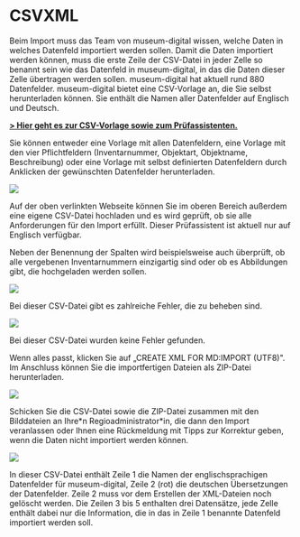 # CSVXML

Beim Import muss das Team von museum-digital wissen, welche Daten in
welches Datenfeld importiert werden sollen. Damit die Daten importiert
werden können, muss die erste Zeile der CSV-Datei in jeder Zelle so
benannt sein wie das Datenfeld in museum-digital, in das die Daten
dieser Zelle übertragen werden sollen. museum-digital hat aktuell rund
880 Datenfelder. museum-digital bietet eine CSV-Vorlage an, die Sie
selbst herunterladen können. Sie enthält die Namen aller Datenfelder auf
Englisch und Deutsch.

[**\> Hier geht es zur CSV-Vorlage sowie zum Prüfassistenten.**](https://csvxml.imports.museum-digital.org)

Sie können entweder eine Vorlage mit allen Datenfeldern, eine Vorlage
mit den vier Pflichtfeldern (Inventarnummer, Objektart, Objektname,
Beschreibung) oder eine Vorlage mit selbst definierten Datenfeldern
durch Anklicken der gewünschten Datenfelder
herunterladen.

![](../assets/imports/csv_import_tool.png)

Auf der oben verlinkten Webseite können Sie im oberen Bereich außerdem
eine eigene CSV-Datei hochladen und es wird geprüft, ob sie alle
Anforderungen für den Import erfüllt. Dieser Prüfassistent ist aktuell nur auf
Englisch verfügbar.

Neben der Benennung der Spalten wird beispielsweise auch überprüft, ob alle
vergebenen Inventarnummern einzigartig sind oder ob es Abbildungen gibt, die
hochgeladen werden sollen.

![](../assets/imports/checking_validity_Fehler.png)

Bei dieser CSV-Datei gibt es zahlreiche Fehler, die zu beheben sind.

![](../assets/imports/checking_validity_fehlerfrei.png)

Bei dieser CSV-Datei wurden keine Fehler gefunden.

Wenn alles passt, klicken Sie auf „CREATE XML FOR MD:IMPORT (UTF8)". Im
Anschluss können Sie die importfertigen Dateien als ZIP-Datei
herunterladen.

![](../assets/imports/xml_zip_download.png)

Schicken Sie die CSV-Datei sowie die ZIP-Datei zusammen mit den Bilddateien an Ihre\*n Regioadministrator\*in, die dann den Import veranlassen oder Ihnen eine Rückmeldung mit Tipps zur Korrektur geben, wenn die Daten nicht importiert werden können.

![](../assets/imports/csv_tabelle_fuer_import.png)

In dieser CSV-Datei enthält Zeile 1 die Namen der englischsprachigen
Datenfelder für museum-digital, Zeile 2 (rot) die deutschen
Übersetzungen der Datenfelder. Zeile 2 muss vor dem Erstellen der
XML-Dateien noch gelöscht werden. Die Zeilen 3 bis 5 enthalten drei
Datensätze, jede Zelle enthält dabei nur die Information, die in das in
Zeile 1 benannte Datenfeld importiert werden soll.

